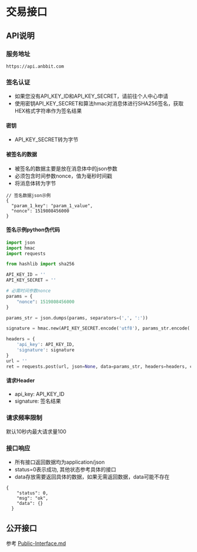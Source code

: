 # 交易接口

## API说明

### 服务地址

    https://api.anbbit.com

### 签名认证

* 如果您没有API_KEY_ID和API_KEY_SECRET，请前往个人中心申请
* 使用密钥API_KEY_SECRET和算法hmac对消息体进行SHA256签名，获取HEX格式字符串作为签名结果

#### 密钥

* API_KEY_SECRET转为字节

#### 被签名的数据

* 被签名的数据主要是放在消息体中的json参数
* 必须包含时间参数nonce，值为毫秒时间戳
* 将消息体转为字节

```
// 签名数据json示例
{
  "param_1_key": "param_1_value",
  "nonce": 1519808456000
}
```

#### 签名示例python伪代码

```python
import json
import hmac
import requests

from hashlib import sha256

API_KEY_ID = ''
API_KEY_SECRET = ''

# 必需时间参数nonce
params = {
    "nonce": 1519808456000
}

params_str = json.dumps(params, separators=(',', ':'))

signature = hmac.new(API_KEY_SECRET.encode('utf8'), params_str.encode('utf8'), sha256).hexdigest()

headers = {
    'api_key': API_KEY_ID,
    'signature': signature
}
url = ''
ret = requests.post(url, json=None, data=params_str, headers=headers, cookies=None)

```

#### 请求Header

* api_key: API_KEY_ID
* signature: 签名结果

### 请求频率限制

默认10秒内最大请求量100

### 接口响应

* 所有接口返回数据均为application/json
* status=0表示成功, 其他状态参考具体的接口
* data存放需要返回具体的数据，如果无需返回数据，data可能不存在

```
{
    "status": 0,
    "msg": "ok",
    "data": {}
  }
```

## 公开接口

参考 [Public-Interface.md](./Public-Interface.md)

